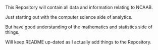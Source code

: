 This Repository will contain all data and information relating to NCAAB.

Just starting out with the computer science side of analytics.

But have good understanding of the mathematics and statistics side of things.

Will keep README up-dated as I actually add things to the Repository.
